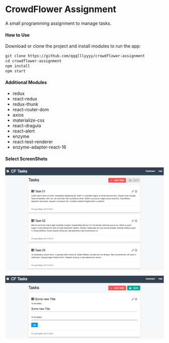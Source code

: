 
# CrowdFlower Assignment

A small programming assignment to manage tasks.

#### How to Use

Download or clone the project and install modules to run the app:

```
git clone https://github.com/qqqlllyyyy/crowdflower-assignment
cd crowdflower-assignment
npm install
npm start
```

#### Additional Modules

* redux
* react-redux
* redux-thunk
* react-router-dom
* axios
* materialize-css
* react-dragula
* react-alert
* enzyme
* react-test-renderer
* enzyme-adapter-react-16

#### Select ScreenShots

![01](./src/img/01.png "01")

![02](./src/img/02.png "02")
